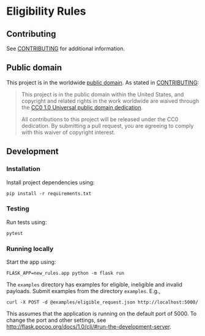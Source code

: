 # Eligibility Rules

## Contributing

See [CONTRIBUTING](CONTRIBUTING.md) for additional information.

## Public domain

This project is in the worldwide [public domain](LICENSE.md). As stated in [CONTRIBUTING](CONTRIBUTING.md):

> This project is in the public domain within the United States, and copyright and related rights in the work worldwide are waived through the [CC0 1.0 Universal public domain dedication](https://creativecommons.org/publicdomain/zero/1.0/).
>
> All contributions to this project will be released under the CC0 dedication. By submitting a pull request, you are agreeing to comply with this waiver of copyright interest.

## Development

### Installation

Install project dependencies using:
```
pip install -r requirements.txt
```

### Testing

Run tests using:
```
pytest
```

### Running locally
Start the app using:
```
FLASK_APP=new_rules.app python -m flask run
```

The `examples` directory has examples for eligible, ineligible and invalid payloads.
Submit examples from the directory `examples`. E.g.,
```
curl -X POST -d @examples/eligible_request.json http://localhost:5000/
```
This assumes that the application is running on the default port of 5000. To change the port and other settings, see http://flask.pocoo.org/docs/1.0/cli/#run-the-development-server.
